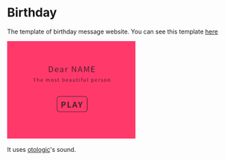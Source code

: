 # Birthday
The template of birthday message website. You can see this template [here](https://takutoyoshikai.github.io/birthday)

<img src="./birthday.png" width="300" />

It uses [otologic](https://otologic.jp/)'s sound.
